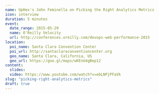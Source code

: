 ```yaml
---
name: UpHex's John Feminella on Picking the Right Analytics Metrics
icon: interview
duration: 5 minutes
event:
  date_range: 2015-05-29
  name: O'Reilly Velocity
  url: http://conferences.oreilly.com/devops-web-performance-2015
location:
  poi_name: Santa Clara Convention Center
  poi_url: http://santaclaraconventioncenter.org
  geo_name: Santa Clara, California, US
  geo_url: https://goo.gl/maps/wKEnU4gBep12
content:
  slides:
  video: https://www.youtube.com/watch?v=ebLNPjPFaVk
slug: "picking-right-analytics-metrics"
draft: true
---
```

